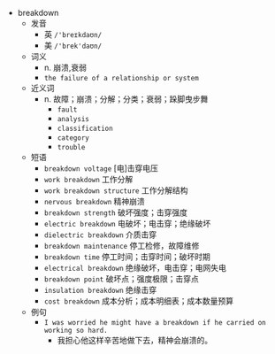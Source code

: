 - breakdown
  - 发音
    - 英 `/'breɪkdaʊn/`
    - 美 `/'brek'daʊn/`
  - 词义
    - n. 崩溃,衰弱
    - `the failure of a relationship or system`
  - 近义词
    - n. 故障；崩溃；分解；分类；衰弱；跺脚曳步舞
      - `fault`
      - `analysis`
      - `classification`
      - `category`
      - `trouble`
  - 短语
    - `breakdown voltage` [电]击穿电压 
    - `work breakdown` 工作分解 
    - `work breakdown structure` 工作分解结构 
    - `nervous breakdown` 精神崩溃 
    - `breakdown strength` 破坏强度；击穿强度 
    - `electric breakdown` 电破坏；电击穿；绝缘破坏 
    - `dielectric breakdown` 介质击穿 
    - `breakdown maintenance` 停工检修，故障维修 
    - `breakdown time` 停工时间；击穿时间；破坏时期 
    - `electrical breakdown` 绝缘破坏，电击穿；电网失电 
    - `breakdown point` 破坏点；强度极限；击穿点 
    - `insulation breakdown` 绝缘击穿 
    - `cost breakdown` 成本分析；成本明细表；成本数量预算 
  - 例句
    - `I was worried he might have a breakdown if he carried on working so hard.`
      - 我担心他这样辛苦地做下去，精神会崩溃的。

